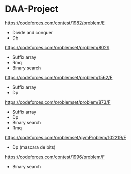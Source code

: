 # DAA-Project

https://codeforces.com/contest/1982/problem/E
- Divide and conquer
- Db

https://codeforces.com/problemset/problem/802/I
- Suffix array
- Rmq
- Binary search

https://codeforces.com/problemset/problem/1562/E
- Suffix array
- Dp

https://codeforces.com/problemset/problem/873/F
- Suffix array
- Dp
- Binary search
- Rmq

https://codeforces.com/problemset/gymProblem/102219/F
- Dp (mascara de bits)

https://codeforces.com/contest/1996/problem/F
- Binary search  
